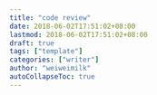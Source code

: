 ```yaml
---
title: "code review"
date: 2018-06-02T17:51:02+08:00
lastmod: 2018-06-02T17:51:02+08:00
draft: true
tags: ["template"]
categories: ["writer"]
author: "weiweimilk"
autoCollapseToc: true
---
```



